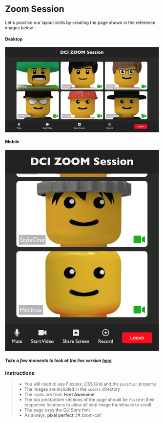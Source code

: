 # Zoom Session

Let's practice our layout skills by creating the page shown in the reference images below -

#### Desktop

![desktop](/assets/desktop.png)

#### Mobile

![mobile](/assets/mobile.png)

##### Take a few moments to look at the live version [here](https://digitalcareerinstitute.github.io/UIB-layout-zoom-session/)

### Instructions

> - You will need to use Flexbox, CSS Grid and the `position` property
> - The images are included in the `assets` directory
> - The icons are from **Font Awesome**
> - The top and bottom sections of the page should be `fixed` in their respective locations to allow all nine image thumbnails to scroll
> - The page uses the _Gill Sans_ font
> - As always, **pixel perfect** :)# zoom-call
